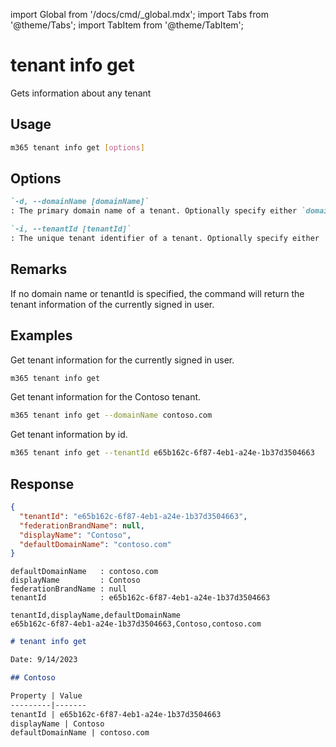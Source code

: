 <!-- DISCLAIMER: All secrets, passwords, and sensitive values in this document are examples only and not real credentials. -->
import Global from '/docs/cmd/_global.mdx';
import Tabs from '@theme/Tabs';
import TabItem from '@theme/TabItem';

# tenant info get

Gets information about any tenant

## Usage

```sh
m365 tenant info get [options]
```

## Options

```md definition-list
`-d, --domainName [domainName]`
: The primary domain name of a tenant. Optionally specify either `domainName` or `tenantId` but not both. If none are specified, the tenantId of the currently signed-in user is used.

`-i, --tenantId [tenantId]`
: The unique tenant identifier of a tenant. Optionally specify either `domainName` or `tenantId` but not both. If none are specified, the tenantId of the currently signed-in user is used.
```

<Global />

## Remarks

If no domain name or tenantId is specified, the command will return the tenant information of the currently signed in user.

## Examples

Get tenant information for the currently signed in user.

```sh
m365 tenant info get
```

Get tenant information for the Contoso tenant.

```sh
m365 tenant info get --domainName contoso.com
```

Get tenant information by id.

```sh
m365 tenant info get --tenantId e65b162c-6f87-4eb1-a24e-1b37d3504663
```

## Response

<Tabs>
  <TabItem value="JSON">

  ```json
  {
    "tenantId": "e65b162c-6f87-4eb1-a24e-1b37d3504663",
    "federationBrandName": null,
    "displayName": "Contoso",
    "defaultDomainName": "contoso.com"
  }
  ```

  </TabItem>
  <TabItem value="Text">

  ```text
  defaultDomainName   : contoso.com
  displayName         : Contoso
  federationBrandName : null
  tenantId            : e65b162c-6f87-4eb1-a24e-1b37d3504663
  ```

  </TabItem>
  <TabItem value="CSV">

  ```csv
  tenantId,displayName,defaultDomainName
  e65b162c-6f87-4eb1-a24e-1b37d3504663,Contoso,contoso.com
  ```

  </TabItem>
  <TabItem value="Markdown">

  ```md
  # tenant info get

  Date: 9/14/2023

  ## Contoso

  Property | Value
  ---------|-------
  tenantId | e65b162c-6f87-4eb1-a24e-1b37d3504663
  displayName | Contoso
  defaultDomainName | contoso.com
  ```

  </TabItem>
</Tabs>
